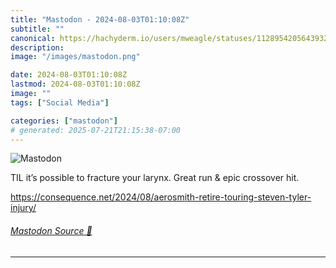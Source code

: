 ```yaml
---
title: "Mastodon - 2024-08-03T01:10:08Z"
subtitle: ""
canonical: https://hachyderm.io/users/mweagle/statuses/112895420564393273
description:
image: "/images/mastodon.png"

date: 2024-08-03T01:10:08Z
lastmod: 2024-08-03T01:10:08Z
image: ""
tags: ["Social Media"]

categories: ["mastodon"]
# generated: 2025-07-21T21:15:38-07:00
---
```

![Mastodon](/images/mastodon.png)

<p>TIL it’s possible to fracture your larynx. Great run &amp; epic crossover hit. </p><p><a href="https://consequence.net/2024/08/aerosmith-retire-touring-steven-tyler-injury/" target="_blank" rel="nofollow noopener noreferrer" translate="no"><span class="invisible">https://</span><span class="ellipsis">consequence.net/2024/08/aerosm</span><span class="invisible">ith-retire-touring-steven-tyler-injury/</span></a></p>


###### [Mastodon Source 🐘](https://hachyderm.io/@mweagle/112895420564393273)

___
